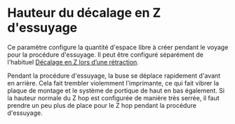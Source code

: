 Hauteur du décalage en Z d'essuyage
====
Ce paramètre configure la quantité d'espace libre à créer pendant le voyage pour la procédure d'essuyage. Il peut être configuré séparément de l'habituel [Décalage en Z lors d’une rétraction](../travel/retraction_hop.md).

Pendant la procédure d'essuyage, la buse se déplace rapidement d'avant en arrière. Cela fait trembler violemment l'imprimante, ce qui fait vibrer la plaque de montage et le système de portique de haut en bas également. Si la hauteur normale du Z hop est configurée de manière très serrée, il faut prendre un peu plus de place pour le Z hop pendant la procédure d'essuyage.
